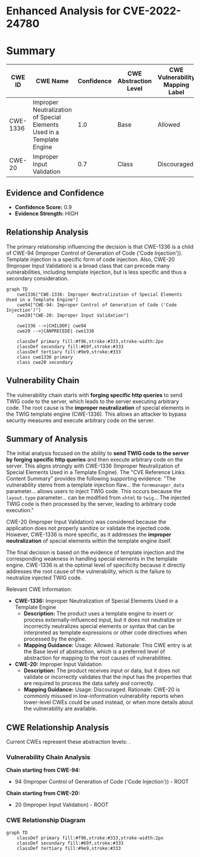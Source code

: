 # Enhanced Analysis for CVE-2022-24780

# Summary
| CWE ID | CWE Name | Confidence | CWE Abstraction Level | CWE Vulnerability Mapping Label | CWE-Vulnerability Mapping Notes |
|---|---|---|---|---|---|
| CWE-1336 | Improper Neutralization of Special Elements Used in a Template Engine | 1.0 | Base | Allowed | Primary CWE |
| CWE-20 | Improper Input Validation | 0.7 | Class | Discouraged | Secondary Candidate |

## Evidence and Confidence

*   **Confidence Score:** 0.9
*   **Evidence Strength:** HIGH

## Relationship Analysis
The primary relationship influencing the decision is that CWE-1336 is a child of CWE-94 (Improper Control of Generation of Code ('Code Injection')). Template injection is a specific form of code injection. Also, CWE-20 (Improper Input Validation) is a broad class that can precede many vulnerabilities, including template injection, but is less specific and thus a secondary consideration.

```mermaid
graph TD
    cwe1336["CWE-1336: Improper Neutralization of Special Elements Used in a Template Engine"]
    cwe94["CWE-94: Improper Control of Generation of Code ('Code Injection')"]
    cwe20["CWE-20: Improper Input Validation"]

    cwe1336 -->|CHILDOF| cwe94
    cwe20 -->|CANPRECEDE| cwe1336

    classDef primary fill:#f96,stroke:#333,stroke-width:2px
    classDef secondary fill:#69f,stroke:#333
    classDef tertiary fill:#9e9,stroke:#333
    class cwe1336 primary
    class cwe20 secondary
```

## Vulnerability Chain
The vulnerability chain starts with **forging specific http queries** to send TWIG code to the server, which leads to the server executing arbitrary code. The root cause is the **improper neutralization** of special elements in the TWIG template engine (CWE-1336). This allows an attacker to bypass security measures and execute arbitrary code on the server.

## Summary of Analysis
The initial analysis focused on the ability to **send TWIG code to the server by forging specific http queries** and then execute arbitrary code on the server. This aligns strongly with CWE-1336 (Improper Neutralization of Special Elements Used in a Template Engine). The "CVE Reference Links Content Summary" provides the following supporting evidence: "The vulnerability stems from a template injection flaw... the `formmanager_data` parameter... allows users to inject TWIG code. This occurs because the `layout.type` parameter... can be modified from `xhtml` to `twig`... The injected TWIG code is then processed by the server, leading to arbitrary code execution."

CWE-20 (Improper Input Validation) was considered because the application does not properly sanitize or validate the injected code. However, CWE-1336 is more specific, as it addresses the **improper neutralization** of special elements within the template engine itself.

The final decision is based on the evidence of template injection and the corresponding weakness in handling special elements in the template engine. CWE-1336 is at the optimal level of specificity because it directly addresses the root cause of the vulnerability, which is the failure to neutralize injected TWIG code.

Relevant CWE Information:
*   **CWE-1336:** Improper Neutralization of Special Elements Used in a Template Engine
    *   **Description:** The product uses a template engine to insert or process externally-influenced input, but it does not neutralize or incorrectly neutralizes special elements or syntax that can be interpreted as template expressions or other code directives when processed by the engine.
    *   **Mapping Guidance:** Usage: Allowed. Rationale: This CWE entry is at the Base level of abstraction, which is a preferred level of abstraction for mapping to the root causes of vulnerabilities.
*   **CWE-20:** Improper Input Validation
    *   **Description:** The product receives input or data, but it does not validate or incorrectly validates that the input has the properties that are required to process the data safely and correctly.
    *   **Mapping Guidance:** Usage: Discouraged. Rationale: CWE-20 is commonly misused in low-information vulnerability reports when lower-level CWEs could be used instead, or when more details about the vulnerability are available.


## CWE Relationship Analysis

Current CWEs represent these abstraction levels: .


### Vulnerability Chain Analysis

**Chain starting from CWE-94:**
- 94 (Improper Control of Generation of Code ('Code Injection')) - ROOT


**Chain starting from CWE-20:**
- 20 (Improper Input Validation) - ROOT



### CWE Relationship Diagram

```mermaid
graph TD
    classDef primary fill:#f96,stroke:#333,stroke-width:2px
    classDef secondary fill:#69f,stroke:#333
    classDef tertiary fill:#9e9,stroke:#333
```